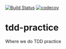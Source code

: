 [![Build Status](https://travis-ci.org/enmotech-go/tdd-practice.svg?branch=kliyes)](https://travis-ci.org/enmotech-go/tdd-practice)
[![codecov](https://codecov.io/gh/enmotech-go/tdd-practice/branch/kliyes/graph/badge.svg)](https://codecov.io/gh/enmotech-go/tdd-practice)
# tdd-practice
Where we do TDD practice
